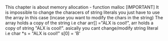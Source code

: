This chapter is about memory allocation - function malloc
[IMPORTANT]
It is impossible to change the characers of string literals you just have to use the array
in this case (incase you want to modify the chars in the string) The array holds a copy of
 the string i.e char arr[] ="ALX is cool\!", arr holds a copy of string "ALX is cool\!". 
asically you cant change/modify string literal i.e char *s = "ALX is cool\!" s[0] = 'B'
